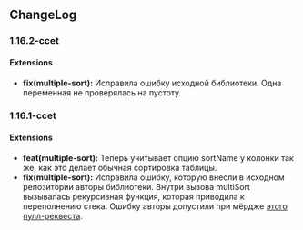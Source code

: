 ChangeLog
---------

### 1.16.2-ccet

#### Extensions

- **fix(multiple-sort):** Исправила ошибку исходной библиотеки. Одна переменная не проверялась на пустоту.

### 1.16.1-ccet

#### Extensions

- **feat(multiple-sort):** Теперь учитывает опцию sortName у колонки так же, как это делает обычная сортировка таблицы.
- **fix(multiple-sort):** Исправила ошибку, которую внесли в исходном репозитории авторы библиотеки. Внутри вызова multiSort вызывалась рекурсивная функция, которая приводила к переполнению стека. Ошибку авторы допустили при мёрдже [этого пулл-реквеста](https://github.com/wenzhixin/bootstrap-table/pull/4835/files/0071b17ea2a107b478a903133accb98aa4c3b59e).